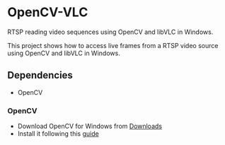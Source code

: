 # OpenCV-VLC

RTSP reading video sequences using OpenCV and libVLC in Windows.

This project shows how to access live frames from a RTSP video source using OpenCV and libVLC in Windows.

## Dependencies
* OpenCV


### OpenCV
* Download OpenCV for Windows from [Downloads](http://opencv.org/downloads.html)
* Install it following this [guide](http://docs.opencv.org/doc/tutorials/introduction/windows_install/windows_install.html)





